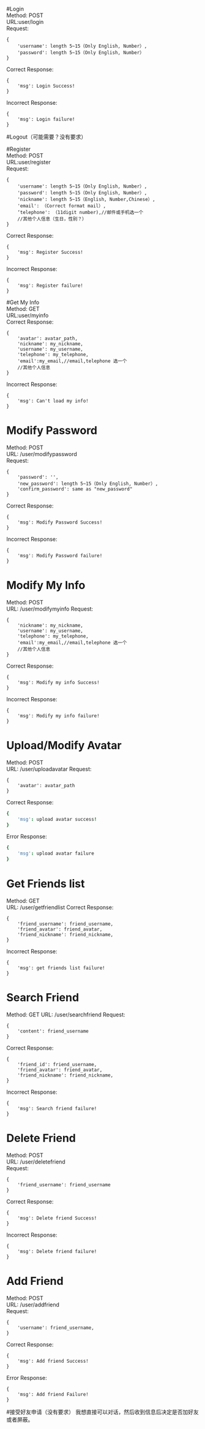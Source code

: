 #Login  
Method: POST   
URL:user/login  
Request:
```
{
    'username': length 5~15（Only English, Number）,
    'password': length 5~15（Only English, Number）
}
```
Correct Response:
```
{
    'msg': Login Success!
}
```
Incorrect Response:
```
{
    'msg': Login failure!
}
```

#Logout（可能需要？没有要求） 

#Register  
Method: POST   
URL:user/register  
Request:
```
{
    'username': length 5~15（Only English, Number）,
    'password': length 5~15（Only English, Number）,
    'nickname': length 5~15（English, Number,Chinese）,
    'email': （Correct format mail）,
    ‘telephone': （11digit number),//邮件或手机选一个
    //其他个人信息（生日，性别？）
}
```
Correct Response:
```
{
    'msg': Register Success!
}
```
Incorrect Response:
```
{
    'msg': Register failure!
}
```

#Get My Info  
Method: GET   
URL:user/myinfo  
Correct Response:
```
{
    'avatar': avatar_path,
    'nickname': my_nickname,
    'username': my_username,
    'telephone': my_telephone,
    'email':my_email,//email,telephone 选一个
    //其他个人信息
}
```
Incorrect Response:  
```
{
    'msg': Can't load my info!
}
```
# Modify Password 

Method: POST  
URL: /user/modifypassword  
Request:  
```
{
    'password': '',
    'new_password': length 5~15（Only English, Number）,
    'confirm_password': same as "new_password"
}
```
Correct Response:  
```
{
    'msg': Modify Password Success!
}
```  
Incorrect Response:
```
{
    'msg': Modify Password failure!
}
```
# Modify My Info 

Method: POST  
URL: /user/modifymyinfo
Request:  
```
{
    'nickname': my_nickname,
    'username': my_username,
    'telephone': my_telephone,
    'email':my_email,//email,telephone 选一个
    //其他个人信息
}
```
Correct Response:  
```
{
    'msg': Modify my info Success!
}
```  
Incorrect Response:  
```
{
    'msg': Modify my info failure!
}
```

# Upload/Modify Avatar

Method: POST  
URL: /user/uploadavatar
Request:
```
{
    'avatar': avatar_path
}
```  
Correct Response:  
```coffeescript
{
    'msg': upload avatar success!
}
```
Error Response:
```coffeescript
{
    'msg': upload avatar failure
}
```
# Get Friends list

Method: GET  
URL: /user/getfriendlist
Correct Response:
```
{
    'friend_username': friend_username,
    'friend_avatar': friend_avatar,
    'friend_nickname': friend_nickname,
}
```
Incorrect Response:
```
{
    'msg': get friends list failure!
}
```

# Search Friend

Method: GET
URL: /user/searchfriend
Request:
```
{
    'content': friend_username
}
```  
Correct Response:
```
{
    'friend_id': friend_username,
    'friend_avatar': friend_avatar,
    'friend_nickname': friend_nickname,
}
```
Incorrect Response:  
```
{
    'msg': Search friend failure!
}
```
# Delete Friend

Method: POST  
URL: /user/deletefriend  
Request:  
```
{
    'friend_username': friend_username
}
```   
Correct Response:   
```
{
    'msg': Delete friend Success!
}
```  
Incorrect Response:   
```
{
    'msg': Delete friend failure!
}
```

# Add Friend

Method: POST  
URL: /user/addfriend  
Request:  
```
{
    'username': friend_username,
}
```  
Correct Response:  
```
{
    'msg': Add friend Success!
}
```  
Error Response:  
```
{
    'msg': Add friend Failure!
}
```

#接受好友申请（没有要求） 
我想直接可以对话，然后收到信息后决定是否加好友或者屏蔽。
